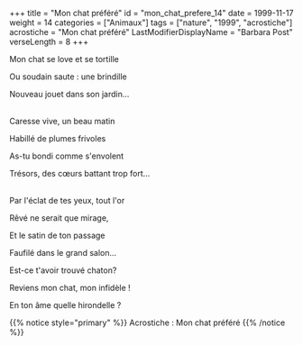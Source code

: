 +++
title = "Mon chat préféré"
id = "mon_chat_prefere_14"
date = 1999-11-17
weight = 14
categories = ["Animaux"]
tags = ["nature", "1999", "acrostiche"]
acrostiche = "Mon chat préféré"
LastModifierDisplayName = "Barbara Post"
verseLength = 8
+++

Mon chat se love et se tortille

Ou soudain saute : une brindille

Nouveau jouet dans son jardin...

 \
Caresse vive, un beau matin

Habillé de plumes frivoles

As-tu bondi comme s'envolent

Trésors, des cœurs battant trop fort...

 \
Par l'éclat de tes yeux, tout l'or

Rêvé ne serait que mirage,

Et le satin de ton passage

Faufilé dans le grand salon...

Est-ce t'avoir trouvé chaton?

Reviens mon chat, mon infidèle !

En ton âme quelle hirondelle ?

{{% notice style="primary" %}}
Acrostiche : Mon chat préféré
{{% /notice %}}
